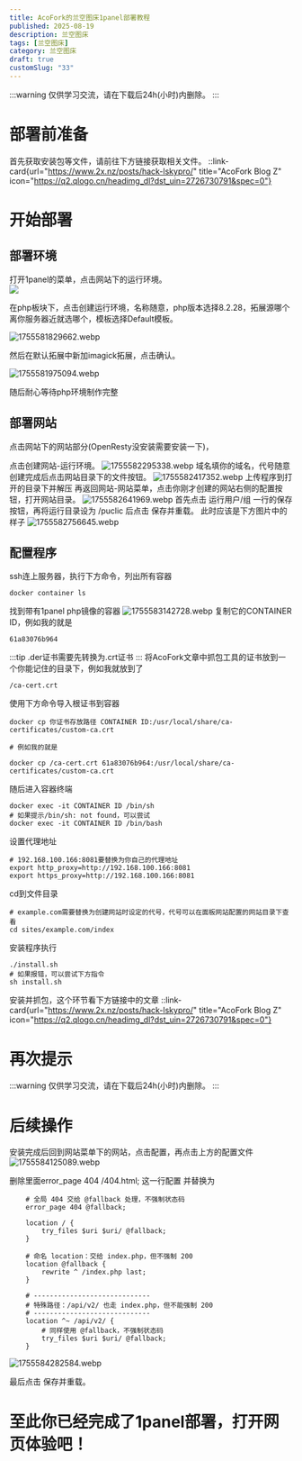 ```yaml
---
title: AcoFork的兰空图床1panel部署教程
published: 2025-08-19
description: 兰空图床
tags: [兰空图床]
category: 兰空图床
draft: true
customSlug: "33"
---
```

:::warning
仅供学习交流，请在下载后24h(小时)内删除。
:::

# 部署前准备

首先获取安装包等文件，请前往下方链接获取相关文件。
::link-card{url="https://www.2x.nz/posts/hack-lskypro/" title="AcoFork Blog Z" icon="https://q2.qlogo.cn/headimg_dl?dst_uin=2726730791&spec=0"}

# 开始部署

## 部署环境
打开1panel的菜单，点击网站下的运行环境。<br/>
![](https://cdn.fis.ink/cdn/2025/08/19/68a40cd7362d5.webp)

在php板块下，点击创建运行环境，名称随意，php版本选择8.2.28，拓展源哪个离你服务器近就选哪个，模板选择Default模板。

![1755581829662.webp](https://cdn.fis.ink/cdn/2025/08/19/68a40d8835496.webp)

然后在默认拓展中新加imagick拓展，点击确认。

![1755581975094.webp](https://cdn.fis.ink/cdn/2025/08/19/68a40e18e1134.webp)

随后耐心等待php环境制作完整

## 部署网站

点击网站下的网站部分(OpenResty没安装需要安装一下)，

点击创建网站-运行环境。
![1755582295338.webp](https://cdn.fis.ink/cdn/2025/08/19/68a40f5a3b975.webp)
域名填你的域名，代号随意
创建完成后点击网站目录下的文件按钮。
![1755582417352.webp](https://cdn.fis.ink/cdn/2025/08/19/68a40fd33499a.webp)
上传程序到打开的目录下并解压
再返回网站-网站菜单，点击你刚才创建的网站右侧的配置按钮，打开网站目录。
![1755582641969.webp](https://cdn.fis.ink/cdn/2025/08/19/68a410b4e3d72.webp)
首先点击 运行用户/组 一行的保存按钮，再将运行目录设为 /puclic 后点击 保存并重载。
此时应该是下方图片中的样子
![1755582756645.webp](https://cdn.fis.ink/cdn/2025/08/19/68a41127cf8a0.webp)
## 配置程序
ssh连上服务器，执行下方命令，列出所有容器
```
docker container ls
```
找到带有1panel php镜像的容器
![1755583142728.webp](https://cdn.fis.ink/cdn/2025/08/19/68a412a7da185.webp)
复制它的CONTAINER ID，例如我的就是
```
61a83076b964
```
:::tip
.der证书需要先转换为.crt证书
:::
将AcoFork文章中抓包工具的证书放到一个你能记住的目录下，例如我就放到了
```
/ca-cert.crt
```
使用下方命令导入根证书到容器
```
docker cp 你证书存放路径 CONTAINER ID:/usr/local/share/ca-certificates/custom-ca.crt

# 例如我的就是

docker cp /ca-cert.crt 61a83076b964:/usr/local/share/ca-certificates/custom-ca.crt
```

随后进入容器终端
```
docker exec -it CONTAINER ID /bin/sh
# 如果提示/bin/sh: not found，可以尝试
docker exec -it CONTAINER ID /bin/bash
```

设置代理地址
```
# 192.168.100.166:8081要替换为你自己的代理地址
export http_proxy=http://192.168.100.166:8081
export https_proxy=http://192.168.100.166:8081
```

cd到文件目录
```
# example.com需要替换为创建网站时设定的代号，代号可以在面板网站配置的网站目录下查看
cd sites/example.com/index
```
安装程序执行
```
./install.sh
# 如果报错，可以尝试下方指令
sh install.sh
```

安装并抓包，这个环节看下方链接中的文章
::link-card{url="https://www.2x.nz/posts/hack-lskypro/" title="AcoFork Blog Z" icon="https://q2.qlogo.cn/headimg_dl?dst_uin=2726730791&spec=0"}

# 再次提示
:::warning
仅供学习交流，请在下载后24h(小时)内删除。
:::

# 后续操作

安装完成后回到网站菜单下的网站，点击配置，再点击上方的配置文件
![1755584125089.webp](https://cdn.fis.ink/cdn/2025/08/19/68a4167ee7e9d.webp)

删除里面error_page 404 /404.html; 这一行配置
并替换为
```
    # 全局 404 交给 @fallback 处理，不强制状态码
    error_page 404 @fallback;

    location / {
        try_files $uri $uri/ @fallback;
    }

    # 命名 location：交给 index.php，但不强制 200
    location @fallback {
        rewrite ^ /index.php last;
    }

    # -----------------------------
    # 特殊路径：/api/v2/ 也走 index.php，但不能强制 200
    # -----------------------------
    location ^~ /api/v2/ {
        # 同样使用 @fallback，不强制状态码
        try_files $uri $uri/ @fallback;
    }
```

![1755584282584.webp](https://cdn.fis.ink/cdn/2025/08/19/68a4171ce03c4.webp)

最后点击 保存并重载。

# 至此你已经完成了1panel部署，打开网页体验吧！